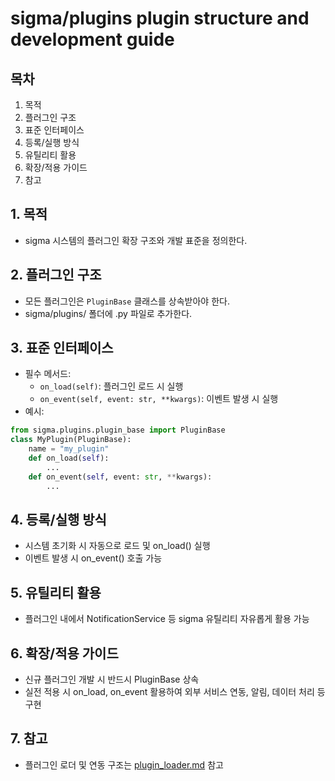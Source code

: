 # sigma/plugins plugin structure and development guide

## 목차
1. 목적
2. 플러그인 구조
3. 표준 인터페이스
4. 등록/실행 방식
5. 유틸리티 활용
6. 확장/적용 가이드
7. 참고

## 1. 목적
- sigma 시스템의 플러그인 확장 구조와 개발 표준을 정의한다.

## 2. 플러그인 구조
- 모든 플러그인은 `PluginBase` 클래스를 상속받아야 한다.
- sigma/plugins/ 폴더에 .py 파일로 추가한다.

## 3. 표준 인터페이스
- 필수 메서드:
    - `on_load(self)`: 플러그인 로드 시 실행
    - `on_event(self, event: str, **kwargs)`: 이벤트 발생 시 실행
- 예시:
```python
from sigma.plugins.plugin_base import PluginBase
class MyPlugin(PluginBase):
    name = "my_plugin"
    def on_load(self):
        ...
    def on_event(self, event: str, **kwargs):
        ...
```

## 4. 등록/실행 방식
- 시스템 초기화 시 자동으로 로드 및 on_load() 실행
- 이벤트 발생 시 on_event() 호출 가능

## 5. 유틸리티 활용
- 플러그인 내에서 NotificationService 등 sigma 유틸리티 자유롭게 활용 가능

## 6. 확장/적용 가이드
- 신규 플러그인 개발 시 반드시 PluginBase 상속
- 실전 적용 시 on_load, on_event 활용하여 외부 서비스 연동, 알림, 데이터 처리 등 구현

## 7. 참고
- 플러그인 로더 및 연동 구조는 [plugin_loader.md](plugin_loader.md) 참고 